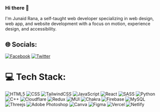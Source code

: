 ### Hi there 👋
I'm Junaid Rana, a self-taught web developer specializing in web design, web app, and website development
with a focus on motion, experience design, and accessibility.
## 🌐 Socials:

[![Facebook](https://img.shields.io/badge/Facebook-%231877F2.svg?logo=Facebook&logoColor=white)](https://facebook.com/ranajunaidhashim) [![Twitter](https://img.shields.io/badge/Twitter-%231DA1F2.svg?logo=Twitter&logoColor=white)](https://twitter.com/junaid_rana6) 

# 💻 Tech Stack:

![HTML5](https://img.shields.io/badge/html5-%23E34F26.svg?style=flat&logo=html5&logoColor=white) ![CSS](https://img.shields.io/badge/CSS-%23E34F26.svg?style=flat&logo=css3&logoColor=white) ![TailwindCSS](https://img.shields.io/badge/tailwindcss-%2338B2AC.svg?style=flat&logo=tailwind-css&logoColor=white) ![JavaScript](https://img.shields.io/badge/javascript-%23323330.svg?style=flat&logo=javascript&logoColor=%23F7DF1E) ![React](https://img.shields.io/badge/react-%2320232a.svg?style=flat&logo=react&logoColor=%2361DAFB) ![SASS](https://img.shields.io/badge/SASS-hotpink.svg?style=flat&logo=SASS&logoColor=white) ![Python](https://img.shields.io/badge/python-3670A0?style=flat&logo=python&logoColor=ffdd54) ![C++](https://img.shields.io/badge/c++-%2300599C.svg?style=flat&logo=c%2B%2B&logoColor=white) ![Cloudflare](https://img.shields.io/badge/Cloudflare-F38020?style=flat&logo=Cloudflare&logoColor=white) ![Redux](https://img.shields.io/badge/redux-%23593d88.svg?style=flat&logo=redux&logoColor=white) ![MUI](https://img.shields.io/badge/MUI-%230081CB.svg?style=flat&logo=material-ui&logoColor=white) ![Chakra](https://img.shields.io/badge/chakra-%234ED1C5.svg?style=flat&logo=chakraui&logoColor=white) ![Firebase](https://img.shields.io/badge/firebase-%23E34F26.svg?style=flat&logo=firebase&logoColor=white) ![MySQL](https://img.shields.io/badge/mysql-%2300f.svg?style=flat&logo=mysql&logoColor=white) ![Threejs](https://img.shields.io/badge/threejs-black?style=flat&logo=three.js&logoColor=white) ![Adobe Photoshop](https://img.shields.io/badge/adobephotoshop-%2331A8FF.svg?style=flat&logo=adobephotoshop&logoColor=white) ![Canva](https://img.shields.io/badge/Canva-%2300C4CC.svg?style=flat&logo=Canva&logoColor=white) 	![Figma](https://img.shields.io/badge/figma-%23F24E1E.svg?style=flat&logo=figma&logoColor=white) ![Vercel](https://img.shields.io/badge/vercel-%23000000.svg?style=flat&logo=vercel&logoColor=white) ![Netlify](https://img.shields.io/badge/netlify-%23000000.svg?style=flat&logo=netlify&logoColor=#00C7B7) 



